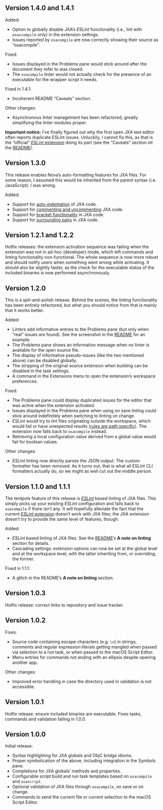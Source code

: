 ## Version 1.4.0 and 1.4.1

Added:

- Option to globally disable JXA’s _ESLint_ functionality (i.e., lint with `osascompile` only) in the extension settings.
- Issues reported by `osacompile` are now correctly showing their source as “osacompile”.

Fixed:

- Issues displayed in the Problems pane would stick around after the document they refer to was closed.
- The `osacompile` linter would not actually check for the presence of an executable for the wrapper script it needs.

Fixed in 1.4.1:

- Incoherent README “Caveats” section.

Other changes:

- Asynchronous linter management has been refactored, greatly simplifying the linter modules proper.

**Important notice:** I’ve finally figured out why the first open JXA text editor often reports duplicate ESLint issues. Unluckily, I cannot fix this, as that is the “official” [_ESLint_ extension](nova://extension/?id=apexskier.eslint) doing its part (see the “Caveats” section int the [README](nova://extension/?id=net.kopischke.jxa)).


## Version 1.3.0

This release enables Nova’s auto-formatting features for JXA files. For some reason, I assumed this would be inherited from the parent syntax (i.e. JavaScript). I was wrong.

Added:
- Support for [auto-indentation](https://docs.nova.app/syntax-reference/syntaxes/#indentation-rules) of JXA code.
- Support for [commenting and uncommenting](https://docs.nova.app/syntax-reference/syntaxes/#comment-rules) JXA code.
- Support for [bracket functionality](https://docs.nova.app/syntax-reference/syntaxes/#brackets) in JXA code.
- Support for [surrounding pairs](https://docs.nova.app/syntax-reference/syntaxes/#surrounding-pairs) in JXA code.

## Version 1.2.1 and 1.2.2

Hotfix releases: the extension activation sequence was failing when the extension was not in ad-hoc (developer) mode, which left commands and linting functionality non-functional. The whole sequence is now more robust and should notify users when something went wrong while activating. It should also be slightly faster, as the check for the executable status of the included binaries is now performed asynchronously.

## Version 1.2.0

This is a spit-and-polish release. Behind the scenes, the linting functionality has been entirely refactored, but what you should notice from that is mainly that it works better.

Added:

- Linters add informative entries to the Problems pane (but only when “real” issues are found). See the screenshot in the [README](nova://extension/?id=net.kopischke.jxa) for an example.
- The Problems pane shows an information message when no linter is available for the open source file.
- The display of informative pseudo-issues (like the two mentioned above) can be disabled globally.
- The stripping of the original source extension when building can be disabled in the task settings.
- A command in the Extensions menu to open the extension’s workspace preferences.

Fixed:

- The Problems pane could display duplicated issues for the editor that was active when the extension activated.
- Issues displayed in the Problems pane when using on save linting could stick around indefinitely when switching to linting on change.
- _ESLint_ would try to lint files originating outside the workspace, which would fail or have unexpected results ([rules are path specific](https://eslint.org/docs/user-guide/configuring)). The extension now falls back to `osacompile` instead.
- Retrieving a local configuration value derived from a global value would fail for boolean values.

Other changes:

- _ESLint_ linting now directly parses the JSON output. The custom formatter has been removed. As it turns out, that is what all ESLint CLI formatters actually do, so we might as well cut out the middle person.

## Version 1.1.0 and 1.1.1

The tentpole feature of this release is [_ESLint_](https://eslint.org) based linting of JXA files. This simply picks up your existing _ESLint_ configuration and falls back to `osacompile` if there isn’t any. It will hopefully alleviate the fact that the current [_ESLint_ extension](nova://extension/?id=apexskier.eslint) doesn’t work with JXA files; the JXA extension doesn’t try to provide the same level of features, though.

Added:

- _ESLint_ based linting of JXA files. See the [README](nova://extension/?id=net.kopischke.jxa)’s **A note on linting** section for details.
- Cascading settings: extension options can now be set at the global level and at the workspace level, with the latter inheriting from, or overriding, the former.

Fixed in 1.1.1:

- A glitch in the README’s **A note on linting** section.

## Version 1.0.3

Hotfix release: correct links to repository and issue tracker.

## Version 1.0.2

Fixes:

- Source code containing escape characters (e.g. `\n`) in strings, comments and regular expression literals getting mangled when passed via selection to a run task, or when passed to the macOS Script Editor.
- Menu entries for commands not ending with an ellipsis despite opening another app.

Other changes:

- Improved error handling in case the directory used in validation is not accessible.

## Version 1.0.1

Hotfix release: ensure included binaries are executable. Fixes tasks, commands and validation failing in 1.0.0.

## Version 1.0.0

Initial release:

- Syntax highlighting for JXA globals and ObjC bridge idioms.
- Proper symbolication of the above, including integration in the Symbols pane.
- Completions for JXA globals’ methods and properties.
- Configurable script build and run task templates based on `osacompile` and `osascript`.
- Optional validation of JXA files through `osacompile`, on save or on change.
- Commands to send the current file or current selection to the macOS Script Editor.
